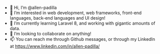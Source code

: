 - 👋 Hi, I’m @allen-padilla
- 👀 I’m interested in web development, web frameworks, front-end languages, back-end languages and UI design!
- 🌱 I’m currently learning Laravel 8, and working with gigantic amounts of data.
- 💞️ I’m looking to collaborate on anything!
- 📫 You can reach me through Github messages, or through my LinkedIn at https://www.linkedin.com/in/allen-padilla/

<!---
allen-padilla/allen-padilla is a ✨ special ✨ repository because its `README.md` (this file) appears on your GitHub profile.
You can click the Preview link to take a look at your changes.
--->

